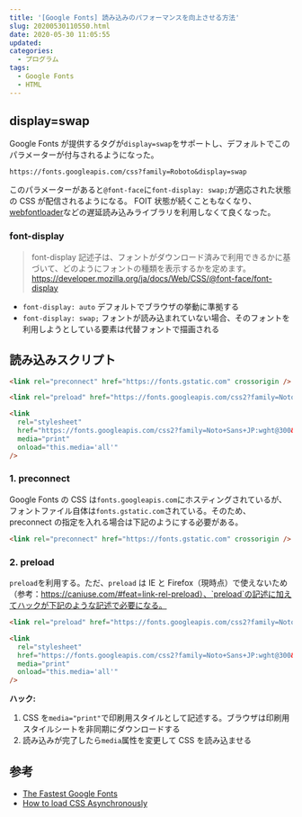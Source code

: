 ```yaml
---
title: '[Google Fonts] 読み込みのパフォーマンスを向上させる方法'
slug: 20200530110550.html
date: 2020-05-30 11:05:55
updated:
categories:
  - プログラム
tags:
  - Google Fonts
  - HTML
---
```


<!--more-->

## display=swap

Google Fonts が提供するタグが`display=swap`をサポートし、デフォルトでこのパラメーターが付与されるようになった。

```
https://fonts.googleapis.com/css?family=Roboto&display=swap
```

このパラメーターがあると`@font-face`に`font-display: swap;`が適応された状態の CSS が配信されるようになる。
FOIT 状態が続くこともなくなり、[webfontloader](https://github.com/typekit/webfontloader)などの遅延読み込みライブラリを利用しなくて良くなった。

### font-display

> font-display 記述子は、フォントがダウンロード済みで利用できるかに基づいて、どのようにフォントの種類を表示するかを定めます。
> https://developer.mozilla.org/ja/docs/Web/CSS/@font-face/font-display

- `font-display: auto`
  デフォルトでブラウザの挙動に準拠する
- `font-display: swap;`
  フォントが読み込まれていない場合、そのフォントを利用しようとしている要素は代替フォントで描画される

## 読み込みスクリプト

```html
<link rel="preconnect" href="https://fonts.gstatic.com" crossorigin />

<link rel="preload" href="https://fonts.googleapis.com/css2?family=Noto+Sans+JP:wght@300&display=swap" as="style" />

<link
  rel="stylesheet"
  href="https://fonts.googleapis.com/css2?family=Noto+Sans+JP:wght@300&display=swap"
  media="print"
  onload="this.media='all'"
/>
```

### 1. preconnect

Google Fonts の CSS は`fonts.googleapis.com`にホスティングされているが、フォントファイル自体は`fonts.gstatic.com`されている。そのため、preconnect の指定を入れる場合は下記のようにする必要がある。

```html
<link rel="preconnect" href="https://fonts.gstatic.com" crossorigin />
```

### 2. preload

`preload`を利用する。ただ、`preload` は IE と Firefox（現時点）で使えないため（参考：https://caniuse.com/#feat=link-rel-preload）、`preload`の記述に加えてハックが下記のような記述で必要になる。

```html
<link rel="preload" href="https://fonts.googleapis.com/css2?family=Noto+Sans+JP:wght@300&display=swap" as="style" />

<link
  rel="stylesheet"
  href="https://fonts.googleapis.com/css2?family=Noto+Sans+JP:wght@300&display=swap"
  media="print"
  onload="this.media='all'"
/>
```

**ハック:**

1. CSS を`media="print"`で印刷用スタイルとして記述する。ブラウザは印刷用スタイルシートを非同期にダウンロードする
1. 読み込みが完了したら`media`属性を変更して CSS を読み込ませる

## 参考

- [The Fastest Google Fonts](https://csswizardry.com/2020/05/the-fastest-google-fonts/)
- [How to load CSS Asynchronously](https://stackoverflow.com/questions/32759272/how-to-load-css-asynchronously)
